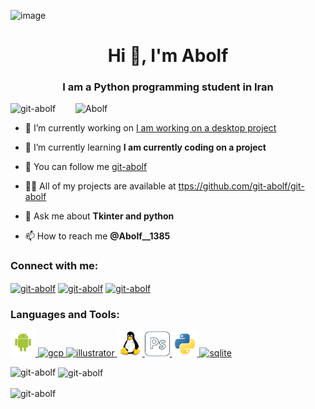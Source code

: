 ![image](https://github.com/user-attachments/assets/e5ad75b8-4b16-4671-bcbf-b025007e7629)<h1 align="center">Hi 👋, I'm Abolf</h1>
<h3 align="center">I am a Python programming student in Iran</h3>

<img align="right" alt="Abolf" width = "400" src="https://cdn.dribbble.com/users/1708816/screenshots/15637256/media/f9826f0af8a49462f048262a8502035b.gif">
<p align="left"> <img src="https://komarev.com/ghpvc/?username=git-abolf&label=Profile%20views&color=0e75b6&style=flat" alt="git-abolf" /> </p>

- 🔭 I’m currently working on [I am working on a desktop project](https://github.com/git-abolf/git-abolf)

- 🌱 I’m currently learning **I am currently coding on a project**

- 🤝 You can follow me [git-abolf](ttps://github.com/git-abolf/git-abolf)

- 👨‍💻 All of my projects are available at [ttps://github.com/git-abolf/git-abolf](ttps://github.com/git-abolf/git-abolf)

- 💬 Ask me about **Tkinter and python**

- 📫 How to reach me **@Abolf__1385**

<h3 align="left">Connect with me:</h3>
<p align="left">
<a href="https://linkedin.com/in/git-abolf" target="blank"><img align="center" src="https://raw.githubusercontent.com/rahuldkjain/github-profile-readme-generator/master/src/images/icons/Social/linked-in-alt.svg" alt="git-abolf" height="30" width="40" /></a>
<a href="https://fb.com/git-abolf" target="blank"><img align="center" src="https://raw.githubusercontent.com/rahuldkjain/github-profile-readme-generator/master/src/images/icons/Social/facebook.svg" alt="git-abolf" height="30" width="40" /></a>
<a href="https://instagram.com/git-abolf" target="blank"><img align="center" src="https://raw.githubusercontent.com/rahuldkjain/github-profile-readme-generator/master/src/images/icons/Social/instagram.svg" alt="git-abolf" height="30" width="40" /></a>
</p>

<h3 align="left">Languages and Tools:</h3>
<p align="left"> <a href="https://developer.android.com" target="_blank" rel="noreferrer"> <img src="https://raw.githubusercontent.com/devicons/devicon/master/icons/android/android-original-wordmark.svg" alt="android" width="40" height="40"/> </a> <a href="https://cloud.google.com" target="_blank" rel="noreferrer"> <img src="https://www.vectorlogo.zone/logos/google_cloud/google_cloud-icon.svg" alt="gcp" width="40" height="40"/> </a> <a href="https://www.adobe.com/in/products/illustrator.html" target="_blank" rel="noreferrer"> <img src="https://www.vectorlogo.zone/logos/adobe_illustrator/adobe_illustrator-icon.svg" alt="illustrator" width="40" height="40"/> </a> <a href="https://www.linux.org/" target="_blank" rel="noreferrer"> <img src="https://raw.githubusercontent.com/devicons/devicon/master/icons/linux/linux-original.svg" alt="linux" width="40" height="40"/> </a> <a href="https://www.photoshop.com/en" target="_blank" rel="noreferrer"> <img src="https://raw.githubusercontent.com/devicons/devicon/master/icons/photoshop/photoshop-line.svg" alt="photoshop" width="40" height="40"/> </a> <a href="https://www.python.org" target="_blank" rel="noreferrer"> <img src="https://raw.githubusercontent.com/devicons/devicon/master/icons/python/python-original.svg" alt="python" width="40" height="40"/> </a> <a href="https://www.sqlite.org/" target="_blank" rel="noreferrer"> <img src="https://www.vectorlogo.zone/logos/sqlite/sqlite-icon.svg" alt="sqlite" width="40" height="40"/> </a> </p>

<p><img align="left" src="https://github-readme-stats.vercel.app/api/top-langs?username=git-abolf&show_icons=true&locale=en&layout=compact" alt="git-abolf" /></p>

<p>&nbsp;<img align="center" src="https://github-readme-stats.vercel.app/api?username=git-abolf&show_icons=true&locale=en" alt="git-abolf" /></p>

<p><img align="center" src="https://github-readme-streak-stats.herokuapp.com/?user=git-abolf&" alt="git-abolf" /></p>
